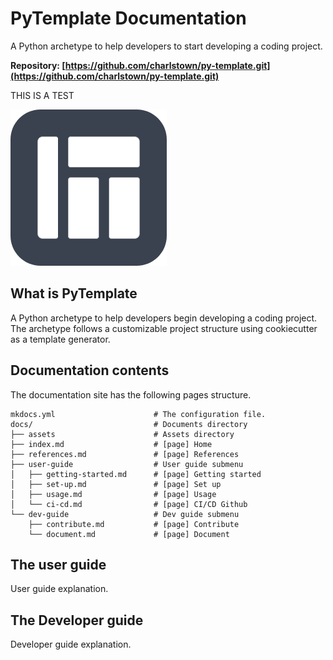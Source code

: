 # PyTemplate Documentation

A Python archetype to help developers to start developing a coding project.

**Repository: [https://github.com/charlstown/py-template.git](https://github.com/charlstown/py-template.git)**

THIS IS A TEST


![Project logo](assets/logo.png)


## What is PyTemplate

A Python archetype to help developers begin developing a coding project. The archetype follows a customizable project structure using cookiecutter as a template generator.


## Documentation contents

The documentation site has the following pages structure.

```
mkdocs.yml                      # The configuration file.
docs/                           # Documents directory
├── assets                      # Assets directory
├── index.md                    # [page] Home
├── references.md               # [page] References
├── user-guide                  # User guide submenu
│   ├── getting-started.md      # [page] Getting started
│   ├── set-up.md               # [page] Set up
│   ├── usage.md                # [page] Usage             
│   └── ci-cd.md                # [page] CI/CD Github
└── dev-guide                   # Dev guide submenu
    ├── contribute.md           # [page] Contribute
    └── document.md             # [page] Document
```

## The user guide

User guide explanation.


## The Developer guide

Developer guide explanation.